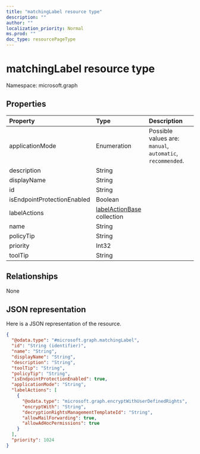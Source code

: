 ```yaml
---
title: "matchingLabel resource type"
description: ""
author: ""
localization_priority: Normal
ms.prod: ""
doc_type: resourcePageType
---
```


# matchingLabel resource type


Namespace: microsoft.graph



## Properties
|Property|Type|Description|
|:---|:---|:---|
|applicationMode|Enumeration| Possible values are: `manual`, `automatic`, `recommended`.|
|description|String||
|displayName|String||
|id|String||
|isEndpointProtectionEnabled|Boolean||
|labelActions|[labelActionBase](../resources/labelactionbase.md) collection||
|name|String||
|policyTip|String||
|priority|Int32||
|toolTip|String||

## Relationships
None

## JSON representation
Here is a JSON representation of the resource.
<!-- {
  "blockType": "resource",
  "@odata.type": "microsoft.graph.matchingLabel"
}
-->
``` json
{
  "@odata.type": "#microsoft.graph.matchingLabel",
  "id": "String (identifier)",
  "name": "String",
  "displayName": "String",
  "description": "String",
  "toolTip": "String",
  "policyTip": "String",
  "isEndpointProtectionEnabled": true,
  "applicationMode": "String",
  "labelActions": [
    {
      "@odata.type": "microsoft.graph.encryptWithUserDefinedRights",
      "encryptWith": "String",
      "decryptionRightsManagementTemplateId": "String",
      "allowMailForwarding": true,
      "allowAdHocPermissions": true
    }
  ],
  "priority": 1024
}
```

